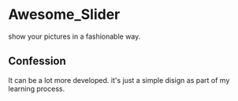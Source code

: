 # Awesome_Slider
show your pictures in a fashionable way.
## Confession

It can be a lot more developed. it's just a simple disign as part of my learning process.
